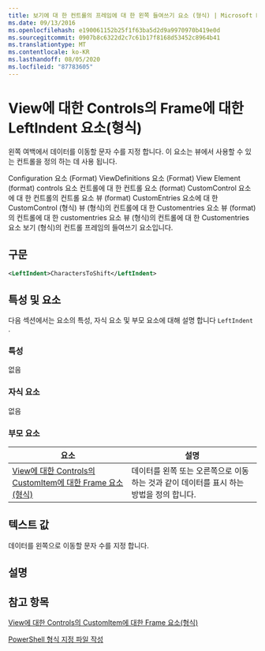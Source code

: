 ```yaml
---
title: 보기에 대 한 컨트롤의 프레임에 대 한 왼쪽 들여쓰기 요소 (형식) | Microsoft Docs
ms.date: 09/13/2016
ms.openlocfilehash: e190061152b25f1f63ba5d2d9a9970970b419e0d
ms.sourcegitcommit: 0907b8c6322d2c7c61b17f8168d53452c8964b41
ms.translationtype: MT
ms.contentlocale: ko-KR
ms.lasthandoff: 08/05/2020
ms.locfileid: "87783605"
---
```

# <a name="leftindent-element-for-frame-for-controls-for-view-format"></a>View에 대한 Controls의 Frame에 대한 LeftIndent 요소(형식)

왼쪽 여백에서 데이터를 이동할 문자 수를 지정 합니다. 이 요소는 뷰에서 사용할 수 있는 컨트롤을 정의 하는 데 사용 됩니다.

Configuration 요소 (Format) ViewDefinitions 요소 (Format) View Element (format) controls 요소 컨트롤에 대 한 컨트롤 요소 (format) CustomControl 요소에 대 한 컨트롤의 컨트롤 요소 뷰 (format) CustomEntries 요소에 대 한 CustomControl (형식) 뷰 (형식)의 컨트롤에 대 한 Customentries 요소 뷰 (format)의 컨트롤에 대 한 customentries 요소 뷰 (형식)의 컨트롤에 대 한 Customentries 요소 보기 (형식)의 컨트롤 프레임의 들여쓰기 요소입니다.

## <a name="syntax"></a>구문

```xml
<LeftIndent>CharactersToShift</LeftIndent>
```

## <a name="attributes-and-elements"></a>특성 및 요소

다음 섹션에서는 요소의 특성, 자식 요소 및 부모 요소에 대해 설명 합니다 `LeftIndent` .

### <a name="attributes"></a>특성

없음

### <a name="child-elements"></a>자식 요소

없음

### <a name="parent-elements"></a>부모 요소

|요소|설명|
|-------------|-----------------|
|[View에 대한 Controls의 CustomItem에 대한 Frame 요소(형식)](./frame-element-for-customitem-for-controls-for-view-format.md)|데이터를 왼쪽 또는 오른쪽으로 이동 하는 것과 같이 데이터를 표시 하는 방법을 정의 합니다.|

## <a name="text-value"></a>텍스트 값

데이터를 왼쪽으로 이동할 문자 수를 지정 합니다.

## <a name="remarks"></a>설명

## <a name="see-also"></a>참고 항목

[View에 대한 Controls의 CustomItem에 대한 Frame 요소(형식)](./frame-element-for-customitem-for-controls-for-view-format.md)

[PowerShell 형식 지정 파일 작성](./writing-a-powershell-formatting-file.md)
